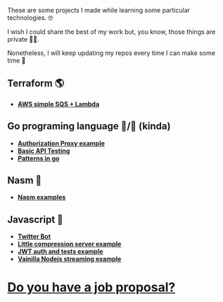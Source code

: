 These are some projects I made while learning some particular technologies. 🤓

I wish I could share the best of my work but, you know, those things are private 🤷‍♂️.

Nonetheless, I will keep updating my repos every time I can make some time 🦾


## Terraform 🌎
* [**AWS simple SQS + Lambda**](https://github.com/LautaroJayat/terraform-simple-sqs-lambda)

## Go programing language 🦝/🐀 (kinda)

* [**Authorization Proxy example**](https://github.com/LautaroJayat/go_auth_proxy_example)
* [**Basic API Testing**](https://github.com/LautaroJayat/go_basic_api_testing)
* [**Patterns in go**](https://github.com/LautaroJayat/golang_examples)

## Nasm 🤖
* [**Nasm examples**](https://github.com/LautaroJayat/nasm_examples)

## Javascript 🚀
* [**Twitter Bot**](https://github.com/LautaroJayat/twitter_bot)
* [**Little compression server example**](https://github.com/LautaroJayat/imagemin-compress-server)
* [**JWT auth and tests example**](https://github.com/LautaroJayat/jwt-and-mocha-example)
* [**Vainilla Nodejs streaming example**](https://github.com/LautaroJayat/vainilla-nodejs-206-partial-content-streaming) 

# [Do you have a job proposal?](https://forms.gle/aM1JV6DfJDayqvYu5)
